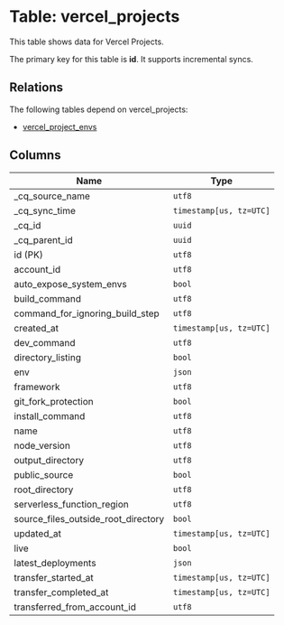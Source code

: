 # Table: vercel_projects

This table shows data for Vercel Projects.

The primary key for this table is **id**.
It supports incremental syncs.
## Relations

The following tables depend on vercel_projects:
  - [vercel_project_envs](vercel_project_envs)

## Columns

| Name          | Type          |
| ------------- | ------------- |
|_cq_source_name|`utf8`|
|_cq_sync_time|`timestamp[us, tz=UTC]`|
|_cq_id|`uuid`|
|_cq_parent_id|`uuid`|
|id (PK)|`utf8`|
|account_id|`utf8`|
|auto_expose_system_envs|`bool`|
|build_command|`utf8`|
|command_for_ignoring_build_step|`utf8`|
|created_at|`timestamp[us, tz=UTC]`|
|dev_command|`utf8`|
|directory_listing|`bool`|
|env|`json`|
|framework|`utf8`|
|git_fork_protection|`bool`|
|install_command|`utf8`|
|name|`utf8`|
|node_version|`utf8`|
|output_directory|`utf8`|
|public_source|`bool`|
|root_directory|`utf8`|
|serverless_function_region|`utf8`|
|source_files_outside_root_directory|`bool`|
|updated_at|`timestamp[us, tz=UTC]`|
|live|`bool`|
|latest_deployments|`json`|
|transfer_started_at|`timestamp[us, tz=UTC]`|
|transfer_completed_at|`timestamp[us, tz=UTC]`|
|transferred_from_account_id|`utf8`|